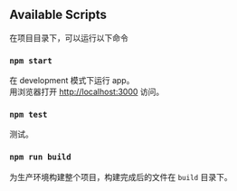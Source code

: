 ## Available Scripts

在项目目录下，可以运行以下命令

### `npm start`

在 development 模式下运行 app。<br>
用浏览器打开 [http://localhost:3000](http://localhost:3000) 访问。

### `npm test`

测试。

### `npm run build`

为生产环境构建整个项目，构建完成后的文件在 `build` 目录下。<br>
